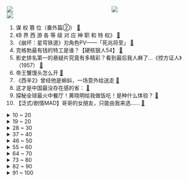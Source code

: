 <div >
	<a style="float:left;width:55%;" href = "https://github.com/anuraghazra/github-readme-stats">
	 <img src = "https://github-readme-stats.vercel.app/api?username=iuuuuuaena&theme=buefy&show_icons=true"/>
	</a>
	<a  style="float:right;width:45%" href = "https://github.com/anuraghazra/github-readme-stats">
	 <img  src="https://github-readme-stats.vercel.app/api/top-langs/?username=anuraghazra&layout=compact"/>
	</a>
	</div>

[![](https://img.shields.io/badge/jxd-@jxdgogogo.xyz-yellowgreen.svg)](https://www.jxdgogogo.xyz)<br>
1. 谋 权 篡 位（番外篇②） [:link:](//www.bilibili.com/video/BV1YF41197Lj) <br>
2. 《B 界 西 游 各 等 级 对 应 神 职 和 特 权》 [:link:](//www.bilibili.com/video/BV11h4y1j7Z3) <br>
3. 《崩坏：星穹铁道》刃角色PV——「死兆将至」 [:link:](//www.bilibili.com/video/BV12h4y1j7Pw) <br>
4. 克格勃最有钱的特工是谁？【硬核狠人54】 [:link:](//www.bilibili.com/video/BV1jF411Q7ke) <br>
5. 影史排名第一的悬疑片究竟有多精彩？看到最后我人麻了…《控方证人》（1957） [:link:](//www.bilibili.com/video/BV1NP411k7oq) <br>
6. 帝王蟹馒头怎么开 [:link:](//www.bilibili.com/video/BV12x4y1o7uR) <br>
7. 《西辛2》曾经他是蝌蚪，一场意外给送走 [:link:](//www.bilibili.com/video/BV1EP411k7o1) <br>
8. 这才是中国最没存在感的省： [:link:](//www.bilibili.com/video/BV1jX4y1Y73Z) <br>
9. 探秘全球最火中餐厅！黄晓明给我做饭吃！是种什么体验？ [:link:](//www.bilibili.com/video/BV1SM4y1x7KR) <br>
10. 【泛式/剧情MAD】哥哥的女朋友，只能由我来选...... [:link:](//www.bilibili.com/video/BV1sW4y1Z7pn) <br>
<details>
<summary>10 ~ 20</summary>

11. 从目前的形势上看，我的养老问题应该不是什么大问题 [:link:](//www.bilibili.com/video/BV15F411Q7jN) <br>
12. 《未定事件簿》「归心之所」活动PV：旅帆归港，心之所往 [:link:](//www.bilibili.com/video/BV1VN411279K) <br>
13. 超燃格斗爽片！博伊卡vs监狱之王，拳拳到肉！ [:link:](//www.bilibili.com/video/BV1em4y1j7i3) <br>
14. 塔防的琛总泪奔漫展舞台 [:link:](//www.bilibili.com/video/BV1YV4y1b7VJ) <br>
15. “没有点艺术细胞很难刷到～” [:link:](//www.bilibili.com/video/BV1uV4y1h7wr) <br>
16. 10年以后，我的同桌生了我们的孩子…………… [:link:](//www.bilibili.com/video/BV1Uu41157d4) <br>
17. 都什么年代，谁还吃传统人参果？！！ [:link:](//www.bilibili.com/video/BV1VP411k7iW) <br>
18. 你被逮捕了！! [:link:](//www.bilibili.com/video/BV1Qj411d7CW) <br>
19. （西格玛·狮兄 差 点 中 了 女 人 的 陷 阱） [:link:](//www.bilibili.com/video/BV1vM4y1x79Z) <br>
</details>
<details>
<summary>19 ~ 20</summary>

20. 评分9.1治愈电影，在生命中的每一天用心去爱！高分经典《音乐之声》 [:link:](//www.bilibili.com/video/BV1Tg4y1A7fw) <br>
21. 店家：6，你猜我为什么不笑 [:link:](//www.bilibili.com/video/BV19M4y1x7cm) <br>
22. 【真 我的世界】桃花源记但故事真相鬼畜级 [:link:](//www.bilibili.com/video/BV1iP411y7ao) <br>
23. 自制打农药机甲 [:link:](//www.bilibili.com/video/BV1GW4y1d7s6) <br>
24. 火不火麒麟不重要，主要是想回归CF战场了！ [:link:](//www.bilibili.com/video/BV1Km4y1J7ak) <br>
25. 一剑全破气球！年少时的幻想，终将照进现实！ [:link:](//www.bilibili.com/video/BV1ku4y1U7Dh) <br>
26. 史上最离谱随机挑战！我们居然随机到去找刘畊宏蹭饭！！！ [:link:](//www.bilibili.com/video/BV1yh4y1j7B3) <br>
27. 《巴巴拉老魔仙》 豆瓣拒绝评分！ [:link:](//www.bilibili.com/video/BV1cm4y1J7wc) <br>
28. 和它玩牌根本不会赢啊 [:link:](//www.bilibili.com/video/BV1rF41197gg) <br>
</details>
<details>
<summary>28 ~ 30</summary>

29. 拒绝加入结束乐队的下场... [:link:](//www.bilibili.com/video/BV16V411N7KA) <br>
30. 手搓王国之泪最火飞行器Mk2 （可以载人版） [:link:](//www.bilibili.com/video/BV1bF411Q7Ad) <br>
31. 做了一个全竹凉亭，前前后后顶着太阳做了一个月。很后悔这次决定，但是不做我会后悔一辈子！ [:link:](//www.bilibili.com/video/BV1mx4y1o79C) <br>
32. 我考考你们，唐完了之后是？ [:link:](//www.bilibili.com/video/BV1KN41127Ag) <br>
33. 《 让 爱 情 飞 》 [:link:](//www.bilibili.com/video/BV19m4y1E7o1) <br>
34. 【拿瓦吐槽】铠甲衰于拿瓦？不可能！这才是国产特摄最香的作品！！！ [:link:](//www.bilibili.com/video/BV1wX4y1v7nL) <br>
35. 【天气愈报】如果地球不是圆的 [:link:](//www.bilibili.com/video/BV1RM4y1x7GR) <br>
36. 超燃国产突袭 [:link:](//www.bilibili.com/video/BV1ej411d7Jf) <br>
37. 【阿斗】53万人打出8.6分！如果你被生活压的喘不过气，一定要来看看这部电影！《海边的曼彻斯特》 [:link:](//www.bilibili.com/video/BV1UX4y1a7Ym) <br>
</details>
<details>
<summary>37 ~ 40</summary>

38. 远看是鸡脖，近看是大蛇 [:link:](//www.bilibili.com/video/BV1WV4y1b7oa) <br>
39. 说服人工智能让我下楼买馒头 [:link:](//www.bilibili.com/video/BV1p14y1d7Yu) <br>
40. 成人M码 小狗穿正好？！女装尺码别太离谱！ [:link:](//www.bilibili.com/video/BV1h14y1d7yA) <br>
41. 空调对于广东的意义有多大 [:link:](//www.bilibili.com/video/BV1t94y1B7pZ) <br>
42. 影视剧的区别 [:link:](//www.bilibili.com/video/BV1az4y177A7) <br>
43. 如何在夏日提升快感？ [:link:](//www.bilibili.com/video/BV16V411N7G9) <br>
44. 解决问题的方式绝不止一种！ [:link:](//www.bilibili.com/video/BV1jP411k7um) <br>
45. 田柾国Solo新曲Seven (feat. Latto)MV公开 [:link:](//www.bilibili.com/video/BV1ZN41117Ji) <br>
46. 我 推 的 门 捷 列 夫 [:link:](//www.bilibili.com/video/BV18V411N7EX) <br>
</details>
<details>
<summary>46 ~ 50</summary>

47. 【轰】非得这么读评论是吧！！！ [:link:](//www.bilibili.com/video/BV1Th4y1f7Vo) <br>
48. 13年前的游戏刚开主角就死了！却成了无数玩家心中的神作？（幽灵诡计上） [:link:](//www.bilibili.com/video/BV1M8411Q7Vn) <br>
49. 《青水玩家》 [:link:](//www.bilibili.com/video/BV1994y1B7JB) <br>
50. 新粉不知道按摩充电宝，老粉不用多介绍了吧，哈哈，回味一下，你是哪个视频关注咱的？ [:link:](//www.bilibili.com/video/BV19M4y1x7tp) <br>
51. 遇事不慌使用飞雷神 [:link:](//www.bilibili.com/video/BV1b94y1B7Bc) <br>
52. 一群up主的现实版不要笑挑战！实在憋不住了！！！ [:link:](//www.bilibili.com/video/BV1o14y1X721) <br>
53. 南明逆转！假如大明没有灭亡.......②【维多利亚3：AD1648】 [:link:](//www.bilibili.com/video/BV1Sm4y1E729) <br>
54. 请尊重  不喜欢可以滑走 不要诋毁噢加油 [:link:](//www.bilibili.com/video/BV1G94y1B7Hr) <br>
55. 对话陶喆!!新专辑幕后首度揭晓!丨陶喆专访上集【HOPICO x 声音速写ep27】 [:link:](//www.bilibili.com/video/BV1ek4y1V7ng) <br>
</details>
<details>
<summary>55 ~ 60</summary>

56. MC当生物射出10万支箭，万箭齐发生存？ [:link:](//www.bilibili.com/video/BV1ig4y1w73d) <br>
57. 仨战士冲到北京又吃了唐老师23道菜 [:link:](//www.bilibili.com/video/BV1b14y1d7iH) <br>
58. 欧洲小孩真的喜欢过暑假吗？ [:link:](//www.bilibili.com/video/BV1iF41197Fj) <br>
59. 假如许沁在孟宴臣死后重生｜改写结局 [:link:](//www.bilibili.com/video/BV1Ju4y1S7pc) <br>
60. 退网一年，我妈把我的账号干到了119级 [:link:](//www.bilibili.com/video/BV1v8411U7nX) <br>
61. 随 机 鬼 畜（五） [:link:](//www.bilibili.com/video/BV1xh4y1Z7R8) <br>
62. 【布莱泽奥特曼开播吐槽】宇宙野人╳宇宙灵长类√ [:link:](//www.bilibili.com/video/BV1494y1B79q) <br>
63. 我的世界饼盒正式上线 [:link:](//www.bilibili.com/video/BV1yx4y1o7Qx) <br>
64. 【中年爱情图鉴】中年人的爱情：无糖，但降火 [:link:](//www.bilibili.com/video/BV1Q8411D7zX) <br>
</details>
<details>
<summary>64 ~ 70</summary>

65. 当射击游戏遇上印度神剧 [:link:](//www.bilibili.com/video/BV1B8411U7Wv) <br>
66. 200块买了50只蚊子！亲自喂蚊子，驱蚊产品到底有用么？ [:link:](//www.bilibili.com/video/BV13W4y1Z7JE) <br>
67. 今天是王七叶和我共同的生日 [:link:](//www.bilibili.com/video/BV1114y1R7JK) <br>
68. 原神刀妹vs小明剑魔！原神即自信，王者也不惧！#真金白银vs最强王者 [:link:](//www.bilibili.com/video/BV1LN41127Rj) <br>
69. 高  压  玩  具  2 [:link:](//www.bilibili.com/video/BV1t8411U7Rr) <br>
70. 这八秒！是我最后的倔强！！！ [:link:](//www.bilibili.com/video/BV12x4y1o75N) <br>
71. “主播我只给你留了一个648 帮我满命” [:link:](//www.bilibili.com/video/BV1tV411N7bt) <br>
72. 《暑假在家求生指南》家人们学会了吗？ [:link:](//www.bilibili.com/video/BV1VV4y1b7HW) <br>
73. 《原神》大电影PV——「虚空劫灰往世书」 [:link:](//www.bilibili.com/video/BV1Eh4y1f7Vi) <br>
</details>
<details>
<summary>73 ~ 80</summary>

74. 你们食堂好吃嘛？ [:link:](//www.bilibili.com/video/BV1pP411k7nL) <br>
75. (G)I-DLE - I DO (官方MV) [:link:](//www.bilibili.com/video/BV1ax4y1o7nS) <br>
76. 无风起浪 [:link:](//www.bilibili.com/video/BV1G8411S7fQ) <br>
77. 逆天寒是什么梗【梗指南】 [:link:](//www.bilibili.com/video/BV1pP411y7fV) <br>
78. 罗斯塔夫来到了沙漠 [:link:](//www.bilibili.com/video/BV1wP411k76H) <br>
79. 猫和老鼠，但是小乔兰陵王主演 [:link:](//www.bilibili.com/video/BV1VP411k7yc) <br>
80. 考官以为遇到了爱情 [:link:](//www.bilibili.com/video/BV1nh4y1f7Pj) <br>
81. 如果感到迷茫  不妨点开这个视频 [:link:](//www.bilibili.com/video/BV1o8411D7Gh) <br>
82. 什么是卧槽小屋？ [:link:](//www.bilibili.com/video/BV1714y197PH) <br>
</details>
<details>
<summary>82 ~ 90</summary>

83. 《重返未来：1999》1.2版本PV：绿湖噩梦 [:link:](//www.bilibili.com/video/BV1Ba4y1F7Sj) <br>
84. 我买了七千元的国产防弹盾牌！是什么体验？巴雷特终于来了！ [:link:](//www.bilibili.com/video/BV1Yk4y1P7HR) <br>
85. 当情侣两人学会胡说八道文学有多欢乐 [:link:](//www.bilibili.com/video/BV1XV411T73d) <br>
86. 【318大乱斗】尖叫鸡蒙眼打人挑战之暑假四件套，卧薪尝胆掸！ [:link:](//www.bilibili.com/video/BV1LF411979x) <br>
87. 嘴 上 越 损，陪 伴 越 稳 [:link:](//www.bilibili.com/video/BV11V4y1b7kv) <br>
88. 上海贝壳嘉年华贝类展览，快去看 [:link:](//www.bilibili.com/video/BV1hP411k7ew) <br>
89. 花三千块人民币能在欧洲最大城市租到什么样的房？ [:link:](//www.bilibili.com/video/BV1Su41157fY) <br>
90. 《原神》：“寻找原琴大佬，在原神里点歌是什么样的体验”（后续已发） [:link:](//www.bilibili.com/video/BV128411U7ch) <br>
91. 哈哈捡个小孩 [:link:](//www.bilibili.com/video/BV1QM4y1x7T7) <br>
</details>
<details>
<summary>91 ~ 100</summary>

92. 这个时代名为“二十一世纪初” [:link:](//www.bilibili.com/video/BV1TN41127zk) <br>
93. 在冰冷的家里，只有游戏能温暖孩子。 [:link:](//www.bilibili.com/video/BV1XM4y1j75P) <br>
94. “往黑暗的中心漩涡走，是我们接近光明的方法。” [:link:](//www.bilibili.com/video/BV1pz4y177w1) <br>
95. 单人骑行中亚，在吉尔吉斯24天才花了2900块，准备入境乌兹别克斯坦 [:link:](//www.bilibili.com/video/BV1gW4y1Z7WF) <br>
96. 擦边情侣平价好物分享 [:link:](//www.bilibili.com/video/BV1iV4y1h7Yi) <br>
97. 胖子不能当厨师？编辑部上演减肥踩雷大全！《编辑部的故事》P9 [:link:](//www.bilibili.com/video/BV1M8411Q75X) <br>
98. 幺儿我不是故意的是爸爸怕 [:link:](//www.bilibili.com/video/BV1Ju4y1S7u9) <br>
99. 从范德一彪到文艺影帝，范伟走过漫长的季节 【寻找·范伟】 [:link:](//www.bilibili.com/video/BV1Ah4y1771M) <br>
100. 【TF家族】《九九八十一（one last time）》第二集：13，3层小屋 [:link:](//www.bilibili.com/video/BV1Xu4y1U7kR) <br>
</details>
